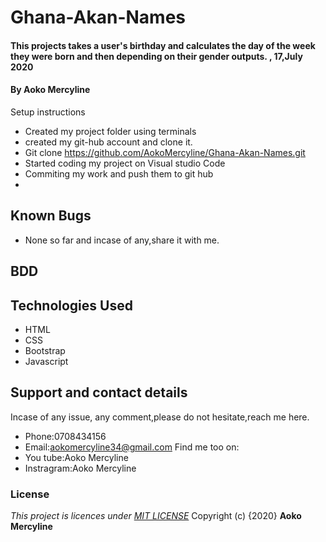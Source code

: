 # Ghana-Akan-Names
#### This projects takes a user's birthday and calculates the day of the week they were born and then depending on their gender outputs. , 17,July 2020
#### By **Aoko Mercyline**
Setup instructions
* Created my project folder using terminals
* created my git-hub account and clone it.
* Git clone https://github.com/AokoMercyline/Ghana-Akan-Names.git
* Started coding my project on Visual studio Code
* Commiting my work and push them to git hub
* 
## Known Bugs
* None so far and incase of any,share it with me.
## BDD

## Technologies Used
* HTML
* CSS
* Bootstrap
* Javascript
## Support and contact details
Incase of any issue, any comment,please do not hesitate,reach me here.
* Phone:0708434156
* Email:aokomercyline34@gmail.com
Find me too on:
* You tube:Aoko Mercyline
* Instragram:Aoko Mercyline
### License
*This project is licences under <a href="https://opensource.org/licenses/MIT"> MIT LICENSE</a>*
Copyright (c) {2020} **Aoko Mercyline**